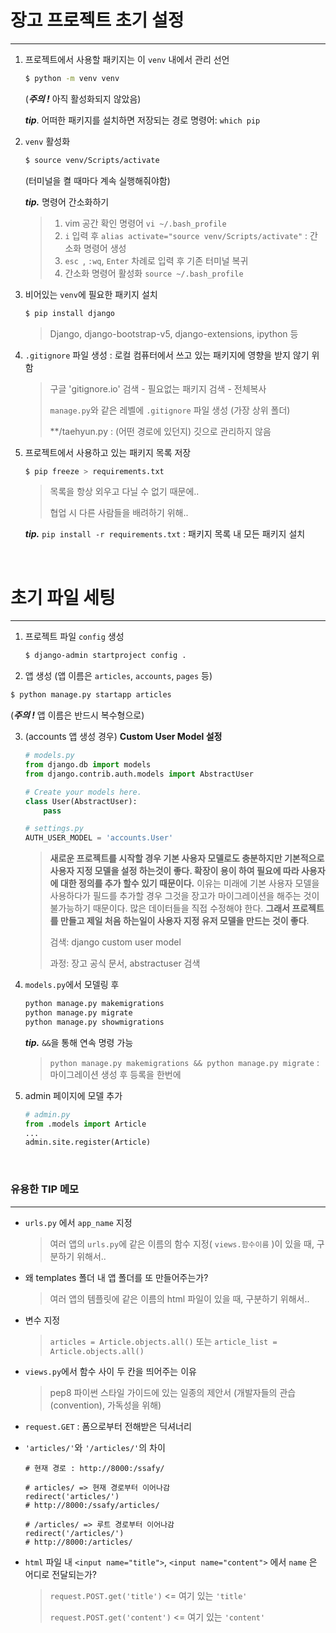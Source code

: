 # 장고 프로젝트 초기 설정

---

1. 프로젝트에서 사용할 패키지는 이 `venv` 내에서 관리 선언

   ```bash
   $ python -m venv venv
   ```

   (***주의 !*** 아직 활성화되지 않았음)

   ***tip***. 어떠한 패키지를 설치하면 저장되는 경로 명령어:  `which pip`	

2. `venv` 활성화

   ``` bash
   $ source venv/Scripts/activate
   ```

   (터미널을 켤 때마다 계속 실행해줘야함)

   ***tip.*** 명령어 간소화하기

   > 1. vim 공간 확인 명령어 `vi ~/.bash_profile`
   > 2. `i` 입력 후 `alias activate="source venv/Scripts/activate"` : 간소화 명령어 생성 
   > 3. `esc `, `:wq`, `Enter` 차례로 입력 후 기존 터미널 복귀
   > 4. 간소화 명령어 활성화 `source ~/.bash_profile`

3. 비어있는 `venv`에 필요한 패키지 설치

   ```bash
   $ pip install django
   ```

   > Django, django-bootstrap-v5, django-extensions, ipython 등

4. `.gitignore` 파일 생성 : 로컬 컴퓨터에서 쓰고 있는 패키지에 영향을 받지 않기 위함

   >구글 'gitignore.io' 검색 - 필요없는 패키지 검색 - 전체복사
   >
   >`manage.py`와 같은 레벨에 `.gitignore` 파일 생성 (가장 상위 폴더)
   >
   >**/taehyun.py : (어떤 경로에 있던지) 깃으로 관리하지 않음

5. 프로젝트에서 사용하고 있는 패키지 목록 저장

   ```bash
   $ pip freeze > requirements.txt
   ```

   >목록을 항상 외우고 다닐 수 없기 때문에..
   >
   >협업 시 다른 사람들을 배려하기 위해..

   ***tip.*** `pip install -r requirements.txt` : 패키지 목록 내 모든 패키지 설치

<br>

# 초기 파일 세팅

---

1. 프로젝트 파일 `config` 생성 

   ```bash
   $ django-admin startproject config .
   ```

2.  앱 생성 (앱 이름은 `articles`, `accounts`, `pages` 등)

   ```bash
   $ python manage.py startapp articles
   ```

   (***주의 !*** 앱 이름은 반드시 복수형으로)

3. (accounts 앱 생성 경우) **Custom User Model 설정**

   ```python
   # models.py
   from django.db import models
   from django.contrib.auth.models import AbstractUser
   
   # Create your models here.
   class User(AbstractUser):
       pass
   
   # settings.py 
   AUTH_USER_MODEL = 'accounts.User'
   ```

   > **새로운 프로젝트를 시작할 경우 기본 사용자 모델로도 충분하지만 기본적으로 사용자 지정 모델을 설정 하는것이 좋다. 확장이 용이 하여 필요에 따라 사용자에 대한 정의를 추가 할수 있기 때문이다.** 이유는 미래에 기본 사용자 모델을 사용하다가 필드를 추가할 경우 그것을 장고가 마이그레이션을 해주는 것이 불가능하기 때문이다. 많은 데이터들을 직접 수정해야 한다. **그래서 프로젝트를 만들고 제일 처음 하는일이 사용자 지정 유저 모델을 만드는 것이 좋다**.
   >
   > 검색: django custom user model
   >
   > 과정: 장고 공식 문서, abstractuser 검색

4. `models.py`에서 모델링 후

   ```python
   python manage.py makemigrations
   python manage.py migrate
   python manage.py showmigrations
   ```

   ***tip.*** `&&`을 통해 연속 명령 가능

   >`python manage.py makemigrations && python manage.py migrate` : 마이그레이션 생성 후 등록을 한번에

5. admin 페이지에 모델 추가

   ```python
   # admin.py
   from .models import Article
   ...
   admin.site.register(Article)
   ```

<br>

### 유용한 TIP 메모

---

- `urls.py` 에서 `app_name` 지정

  > 여러 앱의 `urls.py`에 같은 이름의 함수 지정( `views.함수이름` )이 있을 때, 구분하기 위해서..

- 왜 templates 폴더 내 앱 폴더를 또 만들어주는가?

  >여러 앱의 템플릿에 같은 이름의 html 파일이 있을 때, 구분하기 위해서..

- 변수 지정

  >`articles = Article.objects.all()` 또는 `article_list = Article.objects.all()`

- `views.py`에서 함수 사이 두 칸을 띄어주는 이유

  >pep8 파이썬 스타일 가이드에 있는 일종의 제안서 (개발자들의 관습(convention), 가독성을 위해)

- `request.GET` : 폼으로부터 전해받은 딕셔너리

- `'articles/'`와 `'/articles/'`의 차이

  ```
  # 현재 경로 : http://8000:/ssafy/
  
  # articles/ => 현재 경로부터 이어나감
  redirect('articles/')  
  # http://8000:/ssafy/articles/
  
  # /articles/ => 루트 경로부터 이어나감
  redirect('/articles/')  
  # http://8000:/articles/
  ```

- `html` 파일 내 `<input name="title">`, `<input name="content">` 에서 `name` 은 어디로 전달되는가?

  > `request.POST.get('title')` <= 여기 있는 `'title'`
  >
  > `request.POST.get('content')` <= 여기 있는 `'content'`





















